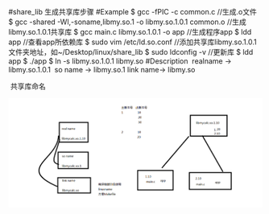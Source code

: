 #share_lib
生成共享库步骤
#Example
	$ gcc -fPIC -c common.c //生成.o文件
	$ gcc -shared -Wl,-soname,libmy.so.1 -o libmy.so.1.0.1 common.o //生成libmy.so.1.0.1共享库
	$ gcc main.c libmy.so.1.0.1 -o app //生成程序app
	$ ldd app //查看app所依赖库
	$ sudo vim /etc/ld.so.conf //添加共享库libmy.so.1.0.1文件夹地址，如~/Desktop/linux/share_lib
	$ sudo ldconfig -v //更新库
	$ ldd app
	$ ./app
	$ ln -s libmy.so.1.0.1 libmy.so
#Description
​	realname -> libmy.so.1.0.1
​	so name  -> libmy.so.1
​	link name-> libmy.so

​	共享库命名

![共享库命名](./共享库命名.png)
